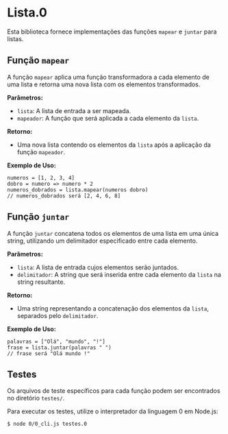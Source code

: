 # Lista.0

Esta biblioteca fornece implementações das funções `mapear` e `juntar` para listas.

## Função `mapear`

A função `mapear` aplica uma função transformadora a cada elemento de uma lista e retorna uma nova lista com os elementos transformados.

**Parâmetros:**

*   `lista`: A lista de entrada a ser mapeada.
*   `mapeador`: A função que será aplicada a cada elemento da `lista`.

**Retorno:**

*   Uma nova lista contendo os elementos da `lista` após a aplicação da função `mapeador`.

**Exemplo de Uso:**

```
numeros = [1, 2, 3, 4]
dobro = numero => numero * 2
numeros_dobrados = lista.mapear(numeros dobro)
// numeros_dobrados será [2, 4, 6, 8]
```

## Função `juntar`

A função `juntar` concatena todos os elementos de uma lista em uma única string, utilizando um delimitador especificado entre cada elemento.

**Parâmetros:**

*   `lista`: A lista de entrada cujos elementos serão juntados.
*   `delimitador`: A string que será inserida entre cada elemento da `lista` na string resultante.

**Retorno:**

*   Uma string representando a concatenação dos elementos da `lista`, separados pelo `delimitador`.

**Exemplo de Uso:**

```
palavras = ["Olá", "mundo", "!"]
frase = lista.juntar(palavras " ")
// frase será "Olá mundo !"
```

## Testes

Os arquivos de teste específicos para cada função podem ser encontrados no diretório `testes/`.

Para executar os testes, utilize o interpretador da linguagem 0 em Node.js:

``` bash
$ node 0/0_cli.js testes.0
```